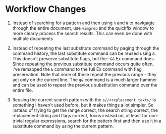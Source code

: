 # Workflow Changes

1. Instead of searching for a pattern and then using `n` and `N` to navigagte
   through the entire document, use `vimgrep` and the quickfix window to more
   clearly process the search results. This can even be done with multiple
   documents

2. Instead of repeating the last substitute command by paging through the
   command history, the last substitute command can be reused using `&`. This
   doesn't preserve substitute flags, but the `:&&` Ex command does.  Since
   repeating the previous substitute command occurs quite often, I've remapped
   the `&` command to the full Ex command with flag preservation.  Note that
   none of these repeat the previous range - they act only on the current line.
   The `g&` command is a much larger hammer and can be used to repeat the
   previous substitution command over the entire file.

3. Reusing the current search pattern with the `s//<replacement text>/` is
   something I haven't used before, but it makes things a lot simpler.  So
   instead of trying to get the range correct, the search string correct, the
   replacement string and flags correct, focus instead on, at least for
   non-trivial regular expressions, search for the pattern first and then use it
   in a substitute command by using the current pattern.


